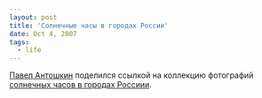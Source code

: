 ```yaml
---
layout: post
title: 'Солнечные часы в городах России'
date: Oct 4, 2007
tags:
  - life
---
```


[Павел Антошкин](http://antoshkin.livejournal.com/) поделился ссылкой на коллекцию фотографий [солнечных часов в городах Россиии](http://sundials.ru/sundials_in_russia_list.html).
